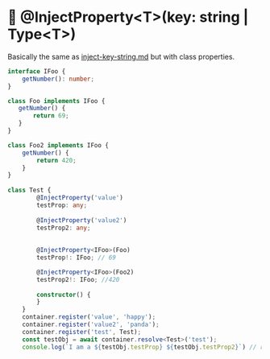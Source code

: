 # 🍍 @InjectProperty\<T>(key: string | Type\<T>)

Basically the same as [inject-key-string.md](inject-key-string.md "mention") but with class properties.

```typescript
interface IFoo {
    getNumber(): number;
}

class Foo implements IFoo {
   getNumber() {
       return 69;
   }
}

class Foo2 implements IFoo {
    getNumber() {
        return 420;
    }
}
        
class Test {
        @InjectProperty('value')
        testProp: any;
        
        @InjectProperty('value2')
        testProp2: any;
        
        
        @InjectProperty<IFoo>(Foo)
        testProp!: IFoo; // 69

        @InjectProperty<IFoo>(Foo2)
        testProp2!: IFoo; //420
        
        constructor() {
        }
    }
    container.register('value', 'happy');
    container.register('value2', 'panda');
    container.register('test', Test);
    const testObj = await container.resolve<Test>('test');
    console.log(`I am a ${testObj.testProp} ${testObj.testProp2}`) // result: I am a happy panda
```
